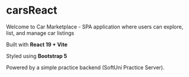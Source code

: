# carsReact

Welcome to Car Marketplace - SPA application
where users can explore, list, and manage car listings

 Built with **React 19 + Vite**

 Styled using **Bootstrap 5**

 Powered by a simple practice backend (SoftUni Practice Server).